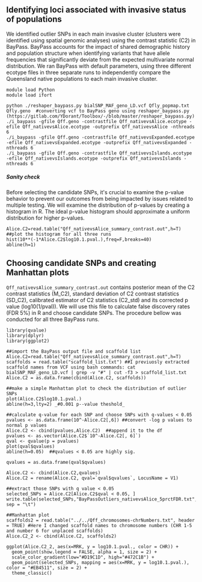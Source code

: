 ## Identifying loci associated with invasive status of populations
We identified outlier SNPs in each main invasive cluster (clusters were identified using spatial genomic analyses) using the contrast statistic (C2) in BayPass.
BayPass accounts for the impact of shared demographic history and population structure when identifying variants that have allele frequencies that significantly deviate from the expected multivariate normal distribution.
We ran BayPass with default parameters, using three different ecotype files in three separate runs to independently compare the Queensland native populations to each main invasive cluster. 

```
module load Python
module load ifort

python ./reshaper_baypass.py bialSNP_MAF_geno_LD.vcf Qfly_popmap.txt Qfly.geno  #converting vcf to BayPass geno using reshaper_baypass.py (https://gitlab.com/YDorant/Toolbox/-/blob/master/reshaper_baypass.py)
./i_baypass -gfile Qff.geno -contrastfile Qff_nativevsAlice.ecotype -efile Qff_nativevsAlice.ecotype -outprefix Qff_nativevsAlice -nthreads 6
./i_baypass -gfile Qff.geno -contrastfile Qff_nativevsExpanded.ecotype -efile Qff_nativevsExpanded.ecotype -outprefix Qff_nativevsExpanded -nthreads 6
./i_baypass -gfile Qff.geno -contrastfile Qff_nativevsIslands.ecotype -efile Qff_nativevsIslands.ecotype -outprefix Qff_nativevsIslands -nthreads 6
```

##### Sanity check
Before selecting the candidate SNPs, it's crucial to examine the p-value behavior to prevent our outcomes from being impacted by issues related to multiple testing. We will examine the distribution of p-values by creating a histogram in R. The ideal p-value histogram should approximate a uniform distribution for higher p-values.
```
Alice.C2=read.table("Qff_nativevsAlice_summary_contrast.out",h=T) ##plot the histogram for all three runs
hist(10**(-1*Alice.C2$log10.1.pval.),freq=F,breaks=40)
abline(h=1)
```

## Choosing candidate SNPs and creating Manhattan plots
`Qff_nativevsAlice_summary_contrast.out` contains posterior mean of the C2 contrast statistics (M_C2), standard deviation of C2 contrast statistics (SD_C2), calibrated estimator of C2 statistics (C2_std) and its corrected p value (log10(1/pval)). We will use this file to calculate false discovery rates (FDR 5%) in R and choose candidate SNPs. The procedure bellow was conducted for all three BayPass runs.
```
library(qvalue)
library(dplyr)
library(ggplot2)

##import the BayPass output file and scaffold list
Alice.C2=read.table("Qff_nativevsAlice_summary_contrast.out",h=T)
scaffolds = read.table("scaffold_list.txt") ##I previuosly extracted scaffold names from VCF using bash commands: cat bialSNP_MAF_geno_LD.vcf | grep -v "#" | cut -f3 > scaffold_list.txt
Alice.C2 = as.data.frame(cbind(Alice.C2, scaffolds))

##make a simple Manhattan plot to check the distribution of outlier SNPs
plot(Alice.C2$log10.1.pval.)
abline(h=3,lty=2) _#0.001 p--value theshold_

##calculate q-value for each SNP and choose SNPs with q-values < 0.05
pvalues <- as.data.frame(10^-Alice.C2[,6]) ##convert -log p values to normal p values
Alice.C2 <- cbind(pvalues,Alice.C2)  ##append it to the df
pvalues <- as.vector(Alice.C2$`10^-Alice.C2[, 6]`)
qval <- qvalue(p = pvalues)
plot(qval$qvalues)
abline(h=0.05)  ##qvalues < 0.05 are highly sig.

qvalues = as.data.frame(qval$qvalues)

Alice.C2 <- cbind(Alice.C2,qvalues)
Alice.C2 = rename(Alice.C2, qval=`qval$qvalues`, LocusName = V1)

##extract those SNPs with q value < 0.05
selected_SNPs = Alice.C2[Alice.C2$qval < 0.05, ]
write.table(selected_SNPs,"BayPassOutliers_nativevsAlice_5prctFDR.txt", sep = "\t")

##Manhattan plot
scaffolds2 = read.table("../../Qff_chromosomes-chrNumbers.txt", header = TRUE) #Here I changed scaffold names to chromosome numbers (CHR 1-5 and number 6 for unplaced scaffolds)
Alice.C2_2 <- cbind(Alice.C2, scaffolds2)

ggplot(Alice.C2_2, aes(x=MRK, y = log10.1.pval., color = CHR)) + 
  geom_point(show.legend = FALSE, alpha = 1, size = 2) +
  scale_color_gradient(low="#D19C1D", high="#472C1B") +
  geom_point(selected_SNPs, mapping = aes(x=MRK, y = log10.1.pval.), color = "#EB4511", size = 2) +
  theme_classic()
  ```

